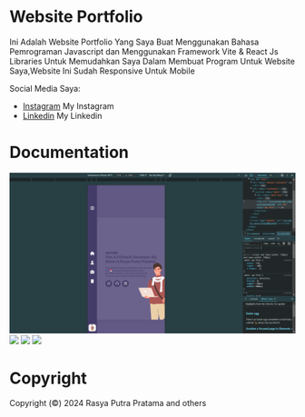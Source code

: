 # Website Portfolio

Ini Adalah Website Portfolio Yang Saya Buat Menggunakan Bahasa Pemrograman Javascript dan Menggunakan Framework Vite & React Js Libraries Untuk Memudahkan Saya Dalam Membuat Program Untuk Website Saya,Website Ini Sudah Responsive Untuk Mobile

Social Media Saya:

- [Instagram](https://www.instagram.com/hiyaaaaayam/) My Instagram
- [Linkedin](https://www.linkedin.com/in/rasya-pratama-880bbb253/) My Linkedin

# Documentation 

<img src="public/docs/doc1.png">

<img src="public/docs/doc2.png">

<img src="public/docs/doc3.png">

<img src="public/docs/doc4.png">

# Copyright

Copyright (&copy;) 2024 Rasya Putra Pratama and others